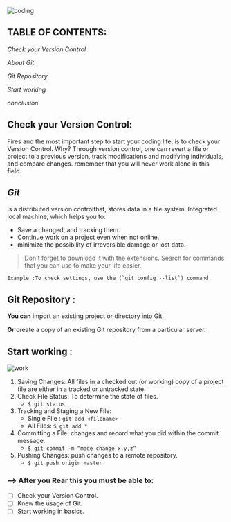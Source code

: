 
![coding](https://www.learnacademy.org/wp-content/uploads/2020/06/Beginners-Coding-Guide_-How-Do-I-Get-Started-in-Coding.jpg)


## TABLE OF CONTENTS: 
*Check your Version Control*

*About Git*

*Git Repository*

*Start working*

*conclusion*



## **Check your Version Control:**
Fires and the most important step to start your coding life, is to check your Version Control. Why?
Through version control, one can revert a file or project to a previous version, track modifications and modifying individuals, and compare changes. remember that you will never work alone in this field.

## ***Git*** 

is a distributed version controlthat, stores data in a file system. Integrated local machine, which helps you to:
* Save a changed, and tracking them.
* Continue work on a project even when not online.
* minimize the possibility of irreversible damage or lost data.


>Don't forget to download it with the extensions.
Search for commands that you can use to make your life easier.

```
Example :To check settings, use the (`git config --list`) command.
```

## **Git Repository :**
**You can** import an existing project or directory into Git.

**Or** create a copy of an existing Git repository from a particular server.

## **Start working :**
![work](https://blog.udemy.com/wp-content/uploads/2015/08/image036.png)



1. Saving Changes: All files in a checked out (or working) copy of a project file are either in a tracked or untracked state.
2. Check File Status: To determine the state of files.
   * `$ git status`
3. Tracking and Staging a New File:
   * Single File : `git add <filename>`
   * All Files: `$ git add *`
4. Committing a File: changes and record what you did within the commit message.
   * `$ git commit -m “made change x,y,z”`
5. Pushing Changes: push changes to a remote repository.
   * `$ git push origin master`


### --> After you Rear this you must be able to:
- [ ] Check your Version Control.
- [ ] Knew the usage of Git.
- [ ] Start working in basics.